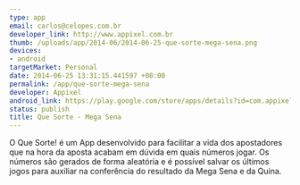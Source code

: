 ```yaml
--- 
type: app
email: carlos@celopes.com.br
developer_link: http://www.appixel.com.br
thumb: /uploads/app/2014-06/2014-06-25-que-sorte-mega-sena.png
devices: 
- android
targetMarket: Personal
date: 2014-06-25 13:31:15.441597 +00:00
permalink: /app/que-sorte-mega-sena
developer: Appixel
android_link: https://play.google.com/store/apps/details?id=com.appixel.quesorte
status: publish
title: Que Sorte - Mega Sena
---
```


O Que Sorte! é um App desenvolvido para facilitar a vida dos apostadores que na hora da aposta acabam em dúvida em quais números jogar. Os números são gerados de forma aleatória e é possível salvar os últimos jogos para auxiliar na conferência do resultado da Mega Sena e da Quina.
